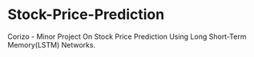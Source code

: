 # Stock-Price-Prediction
Corizo - Minor Project On Stock Price Prediction Using Long Short-Term Memory(LSTM) Networks.
